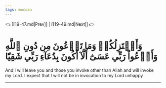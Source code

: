 ```yaml
---
tags: meccan
---
```


👈 [[19-47.md|Prev]] | [[19-49.md|Next]] 👉

# وَأَعۡتَزِلُكُمۡ وَمَا تَدۡعُونَ مِن دُونِ ٱللَّهِ وَأَدۡعُواْ رَبِّي عَسَىٰٓ أَلَّآ أَكُونَ بِدُعَآءِ رَبِّي شَقِيّٗا

And I will leave you and those you invoke other than Allah and will invoke my Lord. I expect that I will not be in invocation to my Lord unhappy

---

